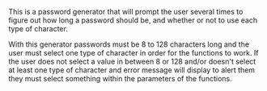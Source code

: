 This is a password generator that will prompt the user several times to figure out how long a password should be, and whether or not to use each type of character. 

With this generator passwords must be 8 to 128 characters long and the user must select one type of character in order for the functions to work. If the user does not select a value in between 8 or 128 and/or doesn't select at least one type of character and error message will display to alert them they must select something within the parameters of the functions.